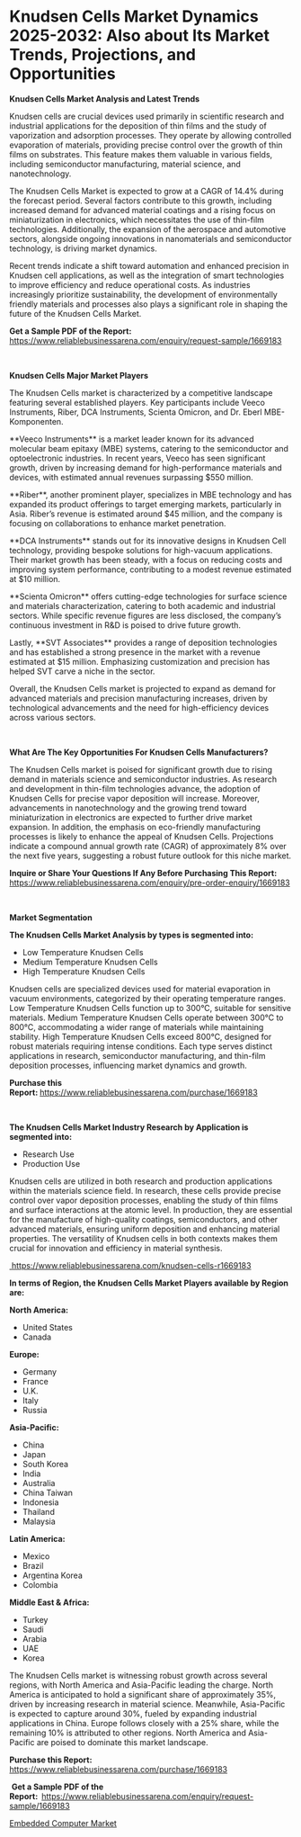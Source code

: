 <p><h1>Knudsen Cells Market Dynamics 2025-2032: Also about Its Market Trends, Projections, and Opportunities</h1></p><p><strong>Knudsen Cells Market Analysis and Latest Trends</strong></p>
<p><p>Knudsen cells are crucial devices used primarily in scientific research and industrial applications for the deposition of thin films and the study of vaporization and adsorption processes. They operate by allowing controlled evaporation of materials, providing precise control over the growth of thin films on substrates. This feature makes them valuable in various fields, including semiconductor manufacturing, material science, and nanotechnology.</p><p>The Knudsen Cells Market is expected to grow at a CAGR of 14.4% during the forecast period. Several factors contribute to this growth, including increased demand for advanced material coatings and a rising focus on miniaturization in electronics, which necessitates the use of thin-film technologies. Additionally, the expansion of the aerospace and automotive sectors, alongside ongoing innovations in nanomaterials and semiconductor technology, is driving market dynamics. </p><p>Recent trends indicate a shift toward automation and enhanced precision in Knudsen cell applications, as well as the integration of smart technologies to improve efficiency and reduce operational costs. As industries increasingly prioritize sustainability, the development of environmentally friendly materials and processes also plays a significant role in shaping the future of the Knudsen Cells Market.</p></p>
<p><strong>Get a Sample PDF of the Report:&nbsp;</strong> <a href="https://www.reliablebusinessarena.com/enquiry/request-sample/1669183?utm_campaign=3294&utm_medium=2&utm_source=Github&utm_content=ia&utm_term=06042025&utm_id=knudsen-cells">https://www.reliablebusinessarena.com/enquiry/request-sample/1669183</a></p>
<p>&nbsp;</p>
<p><strong>Knudsen Cells Major Market Players</strong></p>
<p><p>The Knudsen Cells market is characterized by a competitive landscape featuring several established players. Key participants include Veeco Instruments, Riber, DCA Instruments, Scienta Omicron, and Dr. Eberl MBE-Komponenten.</p><p>**Veeco Instruments** is a market leader known for its advanced molecular beam epitaxy (MBE) systems, catering to the semiconductor and optoelectronic industries. In recent years, Veeco has seen significant growth, driven by increasing demand for high-performance materials and devices, with estimated annual revenues surpassing $550 million.</p><p>**Riber**, another prominent player, specializes in MBE technology and has expanded its product offerings to target emerging markets, particularly in Asia. Riber’s revenue is estimated around $45 million, and the company is focusing on collaborations to enhance market penetration.</p><p>**DCA Instruments** stands out for its innovative designs in Knudsen Cell technology, providing bespoke solutions for high-vacuum applications. Their market growth has been steady, with a focus on reducing costs and improving system performance, contributing to a modest revenue estimated at $10 million.</p><p>**Scienta Omicron** offers cutting-edge technologies for surface science and materials characterization, catering to both academic and industrial sectors. While specific revenue figures are less disclosed, the company’s continuous investment in R&D is poised to drive future growth.</p><p>Lastly, **SVT Associates** provides a range of deposition technologies and has established a strong presence in the market with a revenue estimated at $15 million. Emphasizing customization and precision has helped SVT carve a niche in the sector.</p><p>Overall, the Knudsen Cells market is projected to expand as demand for advanced materials and precision manufacturing increases, driven by technological advancements and the need for high-efficiency devices across various sectors.</p></p>
<p>&nbsp;</p>
<p><strong>What Are The Key Opportunities For Knudsen Cells Manufacturers?</strong></p>
<p><p>The Knudsen Cells market is poised for significant growth due to rising demand in materials science and semiconductor industries. As research and development in thin-film technologies advance, the adoption of Knudsen Cells for precise vapor deposition will increase. Moreover, advancements in nanotechnology and the growing trend toward miniaturization in electronics are expected to further drive market expansion. In addition, the emphasis on eco-friendly manufacturing processes is likely to enhance the appeal of Knudsen Cells. Projections indicate a compound annual growth rate (CAGR) of approximately 8% over the next five years, suggesting a robust future outlook for this niche market.</p></p>
<p><strong>Inquire or Share Your Questions If Any Before Purchasing This Report:</strong> <a href="https://www.reliablebusinessarena.com/enquiry/pre-order-enquiry/1669183?utm_campaign=3294&utm_medium=2&utm_source=Github&utm_content=ia&utm_term=06042025&utm_id=knudsen-cells">https://www.reliablebusinessarena.com/enquiry/pre-order-enquiry/1669183</a></p>
<p>&nbsp;</p>
<p><strong>Market Segmentation</strong></p>
<p><strong>The Knudsen Cells Market Analysis by types is segmented into:</strong></p>
<p><ul><li>Low Temperature Knudsen Cells</li><li>Medium Temperature Knudsen Cells</li><li>High Temperature Knudsen Cells</li></ul></p>
<p><p>Knudsen cells are specialized devices used for material evaporation in vacuum environments, categorized by their operating temperature ranges. Low Temperature Knudsen Cells function up to 300°C, suitable for sensitive materials. Medium Temperature Knudsen Cells operate between 300°C to 800°C, accommodating a wider range of materials while maintaining stability. High Temperature Knudsen Cells exceed 800°C, designed for robust materials requiring intense conditions. Each type serves distinct applications in research, semiconductor manufacturing, and thin-film deposition processes, influencing market dynamics and growth.</p></p>
<p><strong>Purchase this Report:&nbsp;</strong><a href="https://www.reliablebusinessarena.com/purchase/1669183?utm_campaign=3294&utm_medium=2&utm_source=Github&utm_content=ia&utm_term=06042025&utm_id=knudsen-cells">https://www.reliablebusinessarena.com/purchase/1669183</a></p>
<p>&nbsp;</p>
<p><strong>The Knudsen Cells Market Industry Research by Application is segmented into:</strong></p>
<p><ul><li>Research Use</li><li>Production Use</li></ul></p>
<p><p>Knudsen cells are utilized in both research and production applications within the materials science field. In research, these cells provide precise control over vapor deposition processes, enabling the study of thin films and surface interactions at the atomic level. In production, they are essential for the manufacture of high-quality coatings, semiconductors, and other advanced materials, ensuring uniform deposition and enhancing material properties. The versatility of Knudsen cells in both contexts makes them crucial for innovation and efficiency in material synthesis.</p></p>
<p><a href="https://www.reliablebusinessarena.com/knudsen-cells-r1669183?utm_campaign=3294&utm_medium=2&utm_source=Github&utm_content=ia&utm_term=06042025&utm_id=knudsen-cells">&nbsp;https://www.reliablebusinessarena.com/knudsen-cells-r1669183</a></p>
<p><strong>In terms of Region, the Knudsen Cells Market Players available by Region are:</strong></p>
<p>
    <p> <strong> North America: </strong>
        <ul>
            <li>United States</li>
            <li>Canada</li>
        </ul>
        </p> 
    <p> <strong> Europe: </strong>
        <ul>
            <li>Germany</li>
            <li>France</li>
            <li>U.K.</li>
            <li>Italy</li>
            <li>Russia</li>
        </ul>
        </p> 
    <p> <strong> Asia-Pacific: </strong>
        <ul>
            <li>China</li>
            <li>Japan</li>
            <li>South Korea</li>
            <li>India</li>
            <li>Australia</li>
            <li>China Taiwan</li>
            <li>Indonesia</li>
            <li>Thailand</li>
            <li>Malaysia</li>
        </ul>
        </p> 
    <p> <strong> Latin America: </strong>
        <ul>
            <li>Mexico</li>
            <li>Brazil</li>
            <li>Argentina Korea</li>
            <li>Colombia</li>
        </ul>
        </p> 
    <p> <strong> Middle East & Africa: </strong>
        <ul>
            <li>Turkey</li>
            <li>Saudi</li>
            <li>Arabia</li>
            <li>UAE</li>
            <li>Korea</li>
        </ul>
    </p>
    </p>
<p><p>The Knudsen Cells market is witnessing robust growth across several regions, with North America and Asia-Pacific leading the charge. North America is anticipated to hold a significant share of approximately 35%, driven by increasing research in material science. Meanwhile, Asia-Pacific is expected to capture around 30%, fueled by expanding industrial applications in China. Europe follows closely with a 25% share, while the remaining 10% is attributed to other regions. North America and Asia-Pacific are poised to dominate this market landscape.</p></p>
<p><strong>Purchase this Report: </strong><a href="https://www.reliablebusinessarena.com/purchase/1669183?utm_campaign=3294&utm_medium=2&utm_source=Github&utm_content=ia&utm_term=06042025&utm_id=knudsen-cells">https://www.reliablebusinessarena.com/purchase/1669183</a></p>
<p>&nbsp;<strong>Get a Sample PDF of the Report:&nbsp;&nbsp;</strong><a href="https://www.reliablebusinessarena.com/enquiry/request-sample/1669183?utm_campaign=3294&utm_medium=2&utm_source=Github&utm_content=ia&utm_term=06042025&utm_id=knudsen-cells">https://www.reliablebusinessarena.com/enquiry/request-sample/1669183</a></p>
<p><strong></strong></p>
<p><p><a href="https://github.com/shamstirroc7/Market-Research-Report-List-1/blob/main/embedded-computer-market.md?utm_campaign=3294&utm_medium=2&utm_source=Github&utm_content=ia&utm_term=06042025&utm_id=knudsen-cells">Embedded Computer Market</a></p></p>